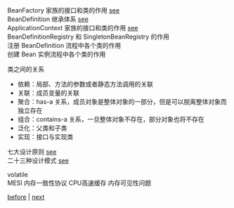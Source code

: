 BeanFactory 家族的接口和类的作用 [see](2/1.md)  
BeanDefinition 继承体系 [see](2/8.md)  
ApplicationContext 家族的接口和类的作用 [see](2/2.md)  
BeanDefinitionRegistry 和 SingletonBeanRegistry 的作用   
注册 BeanDefinition 流程中各个类的作用   
创建 Bean 实例流程中各个类的作用  

类之间的关系  
- 依赖：局部、方法的参数或者静态方法调用的关联  
- 关联：成员变量的关联  
- 聚合：has-a 关系，成员对象是整体对象的一部分，但是可以脱离整体对象而独立存在  
- 组合：contains-a 关系，一旦整体对象不存在，部分对象也将不存在  
- 泛化：父类和子类  
- 实现：接口与实现类  

七大设计原则 [see](2/6.md)  
二十三种设计模式 [see](2/7.md)  

volatile  
MESI 内存一致性协议 CPU高速缓存 内存可见性问题  

[before](1.md) | [next](3.md)  